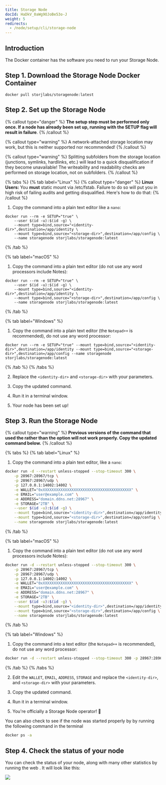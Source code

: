 ```yaml
---
title: Storage Node
docId: HaDkV_0aWg9OJoBe53o-J
weight: 5
redirects:
  - /node/setup/cli/storage-node
---
```


## Introduction

The Docker container has the software you need to run your Storage Node.

## Step 1. Download the Storage Node Docker Container

```shell
docker pull storjlabs/storagenode:latest
```

## Step 2. Set up the Storage Node

{% callout type="danger"  %}
**The setup step must be performed only once. If a node has already been set up, running with the SETUP flag will result in failure**.
{% /callout %}

{% callout type="warning"  %}
A network-attached storage location may work, but this is neither supported nor recommended!
{% /callout %}

{% callout type="warning"  %}
Splitting subfolders from the storage location (junctions, symlinks, hardlinks, etc.) will lead to a quick disqualification if they become unavailable!
The writeability and readability checks are performed on storage location, not on subfolders.
{% /callout %}

{% tabs %}
{% tab label="Linux" %}
{% callout type="danger"  %}
**Linux Users:** You **must** static mount via /etc/fstab. Failure to do so will put you in high risk of failing audits and getting disqualified. Here's how to do that: [](docId:nZeFxmawYPdgkwUPy6f9s)
{% /callout %}

1.  Copy the command into a plain text editor like a `nano`:

```shell
docker run --rm -e SETUP="true" \
    --user $(id -u):$(id -g) \
    --mount type=bind,source="<identity-dir>",destination=/app/identity \
    --mount type=bind,source="<storage-dir>",destination=/app/config \
    --name storagenode storjlabs/storagenode:latest
```

{% /tab %}

{% tab label="macOS" %}

1.  Copy the command into a plain text editor (do not use any word processors include Notes):

```shell
docker run --rm -e SETUP="true" \
    --user $(id -u):$(id -g) \
    --mount type=bind,source="<identity-dir>",destination=/app/identity \
    --mount type=bind,source="<storage-dir>",destination=/app/config \
    --name storagenode storjlabs/storagenode:latest
```

{% /tab %}

{% tab label="Windows" %}

1. Copy the command into a plain text editor (the `Notepad++` is recommended), do not use any word processor:

```shell
docker run --rm -e SETUP="true" --mount type=bind,source="<identity-dir>",destination=/app/identity --mount type=bind,source="<storage-dir>",destination=/app/config --name storagenode storjlabs/storagenode:latest
```

{% /tab %}
{% /tabs %}

2. Replace the `<identity-dir>` and `<storage-dir>` with your parameters.

3. Copy the updated command.

4. Run it in a terminal window.

5. Your node has been set up!

## Step 3. Run the Storage Node

{% callout type="warning"  %}
**Previous versions of the command that used the rather than the option will not work properly. Copy the updated command below.**
{% /callout %}

{% tabs %}
{% tab label="Linux" %}

1. Copy the command into a plain text editor, like a `nano`:

```bash
docker run -d --restart unless-stopped --stop-timeout 300 \
    -p 28967:28967/tcp \
    -p 28967:28967/udp \
    -p 127.0.0.1:14002:14002 \
    -e WALLET="0xXXXXXXXXXXXXXXXXXXXXXXXXXXXXXXXXXXXXXXXX" \
    -e EMAIL="user@example.com" \
    -e ADDRESS="domain.ddns.net:28967" \
    -e STORAGE="2TB" \
    --user $(id -u):$(id -g) \
    --mount type=bind,source="<identity-dir>",destination=/app/identity \
    --mount type=bind,source="<storage-dir>",destination=/app/config \
    --name storagenode storjlabs/storagenode:latest
```

{% /tab %}

{% tab label="macOS" %}

1. Copy the command into a plain text editor (do not use any word processors include Notes):

```bash
docker run -d --restart unless-stopped --stop-timeout 300 \
    -p 28967:28967/tcp \
    -p 28967:28967/udp \
    -p 127.0.0.1:14002:14002 \
    -e WALLET="0xXXXXXXXXXXXXXXXXXXXXXXXXXXXXXXXXXXXXXXXX" \
    -e EMAIL="user@example.com" \
    -e ADDRESS="domain.ddns.net:28967" \
    -e STORAGE="2TB" \
    --user $(id -u):$(id -g) \
    --mount type=bind,source="<identity-dir>",destination=/app/identity \
    --mount type=bind,source="<storage-dir>",destination=/app/config \
    --name storagenode storjlabs/storagenode:latest
```

{% /tab %}

{% tab label="Windows" %}

1. Copy the command into a text editor (the `Notepad++` is recommended), do not use any word processor:

```bash
docker run -d --restart unless-stopped --stop-timeout 300 -p 28967:28967/tcp -p 28967:28967/udp -p 127.0.0.1:14002:14002 -e WALLET="0xXXXXXXXXXXXXXXXXXXXXXXXXXXXXXXXXXXXXXXXX" -e EMAIL="user@example.com" -e ADDRESS="domain.ddns.net:28967" -e STORAGE="2TB" --mount type=bind,source="<identity-dir>",destination=/app/identity --mount type=bind,source="<storage-dir>",destination=/app/config --name storagenode storjlabs/storagenode:latest
```

{% /tab %}
{% /tabs %}

2. Edit the `WALLET`, `EMAIL`, `ADDRESS`, `STORAGE` and replace the `<identity-dir>`, and `<storage-dir>` with your parameters.

3. Copy the updated command.

4. Run it in a terminal window.

5. You're officially a Storage Node operator! 🎉

You can also check to see if the node was started properly by by running the following command in the terminal

```bash
docker ps -a
```

## Step 4. Check the status of your node

You can check the status of your node, along with many other statistics by running the web [](docId:3k4V1HFunDWHVso9b1Xt9). It will look like this:

![](https://link.storjshare.io/raw/jua7rls6hkx5556qfcmhrqed2tfa/docs/images/cFR1q3VoPctBwCp9bJ1CM_image.png)
